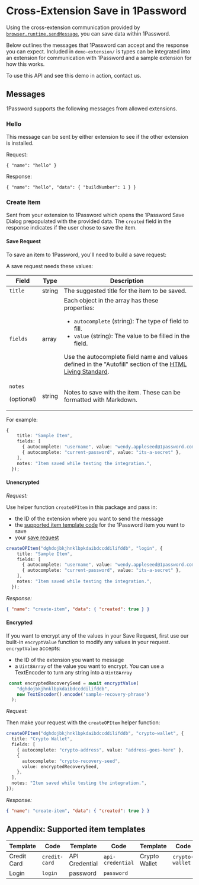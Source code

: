 # Cross-Extension Save in 1Password

Using the cross-extension communication provided by [`browser.runtime.sendMessage`](https://developer.mozilla.org/en-US/docs/Mozilla/Add-ons/WebExtensions/API/runtime/sendMessage), you can save data within 1Password.

Below outlines the messages that 1Password can accept and the response you can expect. Included in `demo-extension/` is types can be integrated into an extension for communication with 1Password and a sample extension for how this works.

To use this API and see this demo in action, contact us.

## Messages

1Password supports the following messages from allowed extensions.

### Hello

This message can be sent by either extension to see if the other extension is installed.

Request:

```
{ "name": "hello" }
```

Response:

```
{ "name": "hello", "data": { "buildNumber": 1 } }
```

### Create Item

Sent from your extension to 1Password which opens the 1Password Save Dialog prepopulated with the provided data. The `created` field in the response indicates if the user chose to save the item.


#### Save Request

To save an item to 1Password, you'll need to build a save request:

A save request needs these values:

<table>
	<thead>
	<tr>
		<th>Field</th> <th>Type</th> <th>Description</th>
	</tr>
	</thead>
	<tbody>
	<tr>
		<td><code>title</code></td> <td>string</td>	<td>The suggested title for the item to be saved.</td>
	</tr>
	<tr>
		<td><code>fields</code></td> <td>array</td> <td>Each object in the array has these properties:
		<ul>
			<li><code>autocomplete</code> (string): The type of field to fill.</li>
			<li><code>value</code> (string): The value to be filled in the field.</li>
		</ul>
		<p class="note">Use the autocomplete field name and values defined in the "Autofill" section of the <a href="https://html.spec.whatwg.org/multipage/form-control-infrastructure.html#autofill">HTML Living Standard</a>.</p>
		</td>
	</tr>
	<tr>
		<td><code>notes</code> <p class="note">(optional)</p></td> <td>string</td> <td>Notes to save with the item. These can be formatted with Markdown.</td>
	</tr>
	</tbody>
</table>

For example: 

```ts
{
    title: "Sample Item",
    fields: [
      { autocomplete: "username", value: "wendy.appleseed@1password.com" },
      { autocomplete: "current-password", value: "its-a-secret" },
    ],
    notes: "Item saved while testing the integration.",
  });
```

#### Unencrypted

*Request:*

Use helper function `createOPItem` in this package and pass in:
 - the ID of the extension where you want to send the message
 - the <a href="#appendix-supported-item-templates">supported item template code</a> for the 1Password item you want to save
 - your  <a href="#save-request"> save request</a>

```ts
createOPItem("dghdojbkjhnklbpkdaibdccddilifddb", "login", {
    title: "Sample Item",
    fields: [
      { autocomplete: "username", value: "wendy.appleseed@1password.com" },
      { autocomplete: "current-password", value: "its-a-secret" },
    ],
    notes: "Item saved while testing the integration.",
  });
```

*Response:*

```json
{ "name": "create-item", "data": { "created": true } }
```

#### Encrypted

If you want to encrypt any of the values in your Save Request, first use our built-in `encryptValue` function to modify any values in your request. `encryptValue` accepts:
- the ID of the extension you want to message
- a `Uint8Array` of the value you want to encrypt. You can use a TextEncoder to turn any string into a `Uint8Array`

```ts
 const encryptedRecoverySeed = await encryptValue(
    "dghdojbkjhnklbpkdaibdccddilifddb",
    new TextEncoder().encode('sample-recovery-phrase')
  );

```

*Request:*

Then make your request with the `createOPItem` helper function:

  ```ts
  createOPItem("dghdojbkjhnklbpkdaibdccddilifddb", "crypto-wallet", {
    title: "Crypto Wallet",
    fields: [
      { autocomplete: "crypto-address", value: "address-goes-here" },
      {
        autocomplete: "crypto-recovery-seed",
        value: encryptedRecoverySeed,
      },
    ],
    notes: "Item saved while testing the integration.",
  });
```

*Response:*

```json
{ "name": "create-item", "data": { "created": true } }
```

## Appendix: Supported item templates

| Template | Code | Template   | Code | Template             | Code    |
| -------- | ---- | ---------- | ---- | -------------------- | ------- |
| Credit Card | `credit-card` | API Credential | `api-credential` | Crypto Wallet | `crypto-wallet` | 
| Login  | `login` | password | `password` | 